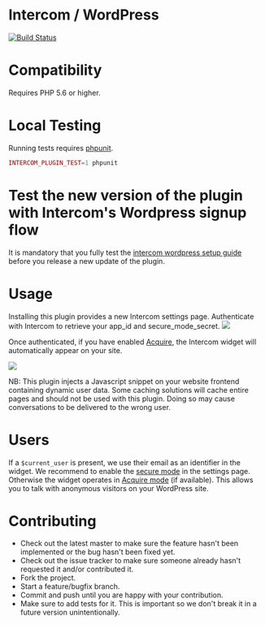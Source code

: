 # Intercom / WordPress

[![Build Status](https://travis-ci.org/intercom/intercom-wordpress.svg?branch=master)](https://travis-ci.org/intercom/intercom-wordpress)

# Compatibility

Requires PHP 5.6 or higher.

# Local Testing

Running tests requires [phpunit](https://phpunit.de/).

```php
INTERCOM_PLUGIN_TEST=1 phpunit
```

# Test the new version of the plugin with Intercom's Wordpress signup flow

It is mandatory that you fully test the [intercom wordpress setup guide](https://app.intercom.io/a/start/wordpress) before you release a new update of the plugin.

# Usage

Installing this plugin provides a new Intercom settings page.
Authenticate with Intercom to retrieve your app_id and secure_mode_secret.
<img src="https://raw.githubusercontent.com/intercom/intercom-wordpress/master/screenshots/settings_not_auth.png"/>

Once authenticated, if you have enabled [Acquire](https://www.intercom.io/live-chat), the Intercom widget will automatically appear on your site.

<img src="https://raw.githubusercontent.com/intercom/intercom-wordpress/master/screenshots/settings_auth.png"/>

NB: This plugin injects a Javascript snippet on your website frontend containing dynamic user data. Some caching solutions will cache entire pages and should not be used with this plugin. Doing so may cause conversations to be delivered to the wrong user.

# Users

If a `$current_user` is present, we use their email as an identifier in the widget.
We recommend to enable the [secure mode](https://docs.intercom.io/configuring-intercom/enable-secure-mode) in the settings page.
Otherwise the widget operates in [Acquire mode](https://www.intercom.io/live-chat) (if available). This allows you to talk with anonymous visitors on your WordPress site.

# Contributing

* Check out the latest master to make sure the feature hasn't been implemented or the bug hasn't been fixed yet.
* Check out the issue tracker to make sure someone already hasn't requested it and/or contributed it.
* Fork the project.
* Start a feature/bugfix branch.
* Commit and push until you are happy with your contribution.
* Make sure to add tests for it. This is important so we don't break it in a future version unintentionally.
